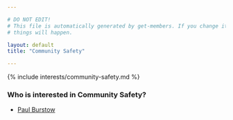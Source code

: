 ```yaml
---

# DO NOT EDIT!
# This file is automatically generated by get-members. If you change it, bad
# things will happen.

layout: default
title: "Community Safety"

---
```


{% include interests/community-safety.md %}

### Who is interested in Community Safety?


* [Paul Burstow](members/paul-burstow.html)
